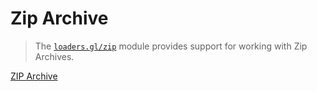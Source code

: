 # Zip Archive

> The [`loaders.gl/zip`](/docs/modules/zip) module provides support for working with Zip Archives.

[ZIP Archive](https://en.wikipedia.org/wiki/Zip_(file_format))
